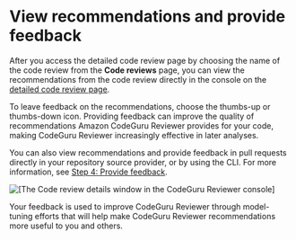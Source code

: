 # View recommendations and provide feedback<a name="give-feedback-from-code-review-details"></a>

After you access the detailed code review page by choosing the name of the code review from the **Code reviews** page, you can view the recommendations from the code review directly in the console on the [ detailed code review page](view-code-review-details.md#view-details-page)\. 

To leave feedback on the recommendations, choose the thumbs\-up or thumbs\-down icon\. Providing feedback can improve the quality of recommendations Amazon CodeGuru Reviewer provides for your code, making CodeGuru Reviewer increasingly effective in later analyses\. 

You can also view recommendations and provide feedback in pull requests directly in your repository source provider, or by using the CLI\. For more information, see [Step 4: Provide feedback](provide-feedback.md)\.

![\[The Code review details window in the CodeGuru Reviewer console\]](http://docs.aws.amazon.com/codeguru/latest/reviewer-ug/)

Your feedback is used to improve CodeGuru Reviewer through model\-tuning efforts that will help make CodeGuru Reviewer recommendations more useful to you and others\.